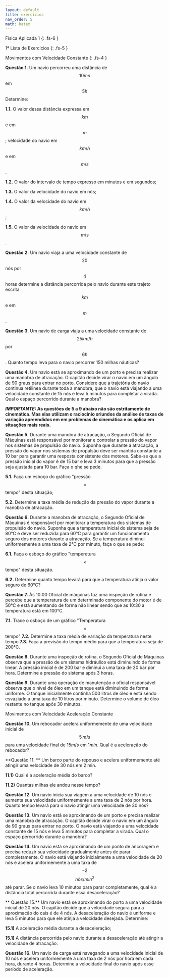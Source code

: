 ```yaml
---
layout: default
title: exercicios
nav_order: 5
math: katex
---
```


Física Aplicada 1
{: .fs-6 }

1ª Lista de Exercicios
{: .fs-5 }

Movimentos com Velocidade Constante
{: .fs-4 }

**Questão 1.** Um navio percorreu uma distância de $$10mn$$ em $$5h$$ Determine:

**1.1.** O valor dessa distância expressa em $$km$$ e em $$m$$;
velocidade do navio em $$km/h$$ e em $$m/s$$.

**1.2.** O valor do intervalo de tempo expresso em minutos e em segundos;

**1.3.** O valor da velocidade do navio em nós;

**1.4.** O valor da velocidade do navio em $$km/h$$;

**1.5.** O valor da velocidade do navio em $$m/s$$.

**Questão 2.** Um navio viaja a uma velocidade constante de $$20$$ nós por $$4$$ horas
determine a distância percorrida pelo navio durante este trajeto escrita $$km$$
e em $$m$$.

**Questão 3.** Um navio de carga viaja a uma velocidade constante de $$25km/h$$ por $$6h$$. Quanto tempo leva para o navio percorrer 150 milhas náuticas?

**Questão 4.** Um navio está se aproximando de um porto e precisa realizar uma manobra de
atracação. O capitão decide virar o navio em um ângulo de 90 graus para entrar
no porto. Considere que a trajetória do navio continua retilinea durante toda a manobra, que o navio está viajando a uma velocidade constante de 15 nós e leva 5
minutos para completar a virada. Qual o espaço percorrido durante a manobra?

**_IMPORTANTE:_ As questões de 5 a 9 abaixo não são estritamente de cinemática. Mas elas utilizam o raciocínio oriundos da análise de taxas de variação apreendidos em em problemas de cinemática e os aplica em situações mais reais.**

**Questão 5.** Durante uma manobra de atracação, o Segundo Oficial de Máquinas está responsável por monitorar e controlar a pressão do vapor nos sistemas de propulsão do navio. Suponha que durante a atracação, a pressão do vapor nos sistemas de propulsão deve ser mantida constante a 10 bar para garantir uma resposta consistente dos motores. Sabe-se que a pressão inicial do vapor é de 15 bar e leva 3 minutos para que a pressão seja ajustada para 10 bar. Faça o qhe se pede.

**5.1.** Faça um esboço do gráfico "pressão $$\times$$tempo" desta situação;

**5.2.** Determine a taxa média de redução da pressão do vapor durante a
manobra de atracação.

**Questão 6.** Durante a manobra de atracação, o Segundo Oficial de Máquinas é responsável por monitorar a temperatura dos sistemas de propulsão do navio. Suponha que a
temperatura inicial do sistema seja de 80°C e deve ser reduzida para 60°C para
garantir um funcionamento seguro dos motores durante a atracação. Se a
temperatura diminui uniformemente a uma taxa de 2°C por minuto, faça o que se
pede:

**6.1.** Faça o esboço do gráfico "temperetura$$\times$$tempo" desta situação.

**6.2.** Determine quanto tempo levará para que a temperatura atinja o valor
seguro de 60°C?

**Questão 7.** Às 10:00 Oficial de máquinas faz uma inspeção de rotina e percebe que a
temperatura de um determinado componente do motor é de 50°C e está aumentando de
forma não linear sendo que as 10:30 a temperatura está em 100°C. 

**7.1.** Trace o osboço de um gráfico "Temperatura$$\times$$tempo"
**7.2.** Determine a taxa média de variação da temperatura neste tempo
**7.3.** Faça a previsão do tempo médio para que a temperatura seja de 200°C.

**Questão 8.** Durante uma inspeção de rotina, o Segundo Oficial de Máquinas observa que a
pressão de um sistema hidráulico está diminuindo de forma linear. A pressão
inicial é de 200 bar e diminui a uma taxa de 20 bar por hora. Determine a
pressão do sistema após 3 horas.

**Questão 9.** Durante uma operação de manutenção o oficial responsável observa que o nível de óleo em um tanque está diminuindo de forma uniforme. O tanque inicialmente continha 500 litros de óleo e está sendo esvaziado a uma taxa de 10 litros por minuto. Determine o volume de óleo restante no tanque após 30 minutos.

Movimentos com Velocidade Aceleração Constante

**Questão 10.** Um rebocador acelera uniformemente de uma velocidade inicial de $$5\,m/s$$ para uma velocidade final de $15m/s$ em $1min$. Qual é a aceleração do rebocador?


**Questão 11. ** Um barco parte do repouso e acelera uniformemente até atingir uma velocidade de 30 nós em 2 min. 

**11.1)** Qual é a aceleração média do barco?

**11.2)** Quantas milhas ele andou nesse tempo?


**Questão 12.** Um navio inicia sua viagem a uma velocidade de 10 nós e aumenta sua velocidade uniformemente a uma taxa de 2 nós por hora. Quanto tempo levará para o navio
atingir uma velocidade de 30 nós?

**Questão 13.** Um navio está se aproximando de um porto e precisa realizar uma manobra de
atracação. O capitão decide virar o navio em um ângulo de 90 graus para entrar no porto. O navio está viajando a uma velocidade constante de 15 nós e leva 5 minutos para completar a virada. Qual o espaço percorrido durante a manobra?

**Questão 14.** Um navio está se aproximando de um ponto de ancoragem e precisa reduzir sua velocidade gradualmente antes de parar completamente. O navio está viajando inicialmente a uma velocidade de 20 nós e acelera uniformemente a uma taxa de $$-2$$ $$nós/min^2$$ até parar. Se o navio leva 10 minutos para parar completamente, qual é a distância total percorrida durante essa desaceleração?

** Questão 15.** Um navio está se aproximando do porto a uma velocidade inicial de 20 nós. O capitão decide que a velocidade segura para a aproximacão do cais é de 4 nós. A desaceleração do navio é uniforme e leva 5 minutos para que ele atinja a velocidade desejada. Determine:

**15.1)** A aceleração média durante a desaceleração;

**15.1)** A distância percorrida pelo navio durante a desaceleração até atingir a
velocidade de atracação.


**Questão 16.** Um navio de carga está navegando a uma velocidade inicial de 10 nós e acelera uniformemente a uma taxa de 2 nós por hora em cada hora, durante 4 horas. Determine a velocidade final do navio após esse período de aceleração.


